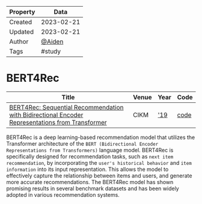 | Property  | Data |
|-|-|
| Created | 2023-02-21 |
| Updated | 2023-02-21 |
| Author | [@Aiden](https://github.com/Aidenzich) |
| Tags | #study |

# BERT4Rec
| Title | Venue | Year | Code |
|-|-|-|-|
| [BERT4Rec: Sequential Recommendation with Bidirectional Encoder Representations from Transformer](https://arxiv.org/abs/1904.06690) | CIKM | ['19](https://dl.acm.org/doi/proceedings/10.1145/3357384) | [code](https://github.com/Aidenzich/BERT4Rec-VAE-Pytorch) |

BERT4Rec is a deep learning-based recommendation model that utilizes the Transformer architecture of the `BERT (Bidirectional Encoder Representations from Transformers)` language model. BERT4Rec is specifically designed for recommendation tasks, such as `next item recommendation`, by incorporating the `user's historical behavior` and `item information` into its input representation. This allows the model to effectively capture the relationship between items and users, and generate more accurate recommendations. The BERT4Rec model has shown promising results in several benchmark datasets and has been widely adopted in various recommendation systems.

